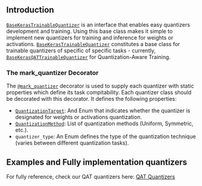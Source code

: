 ## Introduction

[`BaseKerasTrainableQuantizer`](quantizers/base_keras_quantizer.py) is an interface that enables easy quantizers development and training. 
Using this base class makes it simple to implement new quantizers for training and inference for weights or activations.
[`BaseKerasTrainableQuantizer`](quantizers/base_keras_quantizer.py) constitutes a base class for trainable quantizers of specific of specific tasks - currently, [`BaseKerasQATTrainableQuantizer`](../../../qat/keras/quantizer/base_keras_qat_quantizer.py) for Quantization-Aware Training.

### The mark_quantizer Decorator
The [`@mark_quantizer`](../../inferable_infrastructure/common/base_inferable_quantizer.py) decorator is used to supply each quantizer with static properties which define its task compitability. Each quantizer class should be decorated with this decorator. It defines the following properties:
 - [`QuantizationTarget`](../../inferable_infrastructure/common/base_inferable_quantizer.py): And Enum that indicates whether the quantizer is designated for weights or activations quantization.
 - [`QuantizationMethod`](../../../core/common/target_platform/op_quantization_config.py): List of quantization methods (Uniform, Symmetric, etc.).
 - `quantizer_type`: An Enum defines the type of the quantization technique (varies between different quantization tasks).

## Examples and Fully implementation quantizers
For fully reference, check our QAT quantizers here:
[QAT Quantizers](../../../qat/keras/README.md)
